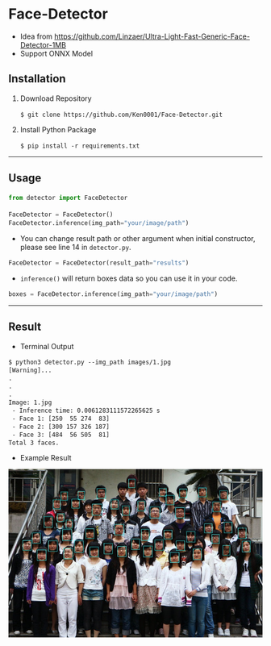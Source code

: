 # Face-Detector
* Idea from https://github.com/Linzaer/Ultra-Light-Fast-Generic-Face-Detector-1MB
* Support ONNX Model

## Installation
1. Download Repository

    ```$ git clone https://github.com/Ken0001/Face-Detector.git```

2. Install Python Package

    ```$ pip install -r requirements.txt```

---
## Usage
```python
from detector import FaceDetector

FaceDetector = FaceDetector()
FaceDetector.inference(img_path="your/image/path")
```

* You can change result path or other argument when initial constructor, please see line 14 in ```detector.py```.
```python
FaceDetector = FaceDetector(result_path="results")
```

* ```inference()``` will return boxes data so you can use it in your code.
```python
boxes = FaceDetector.inference(img_path="your/image/path")
```

---
## Result
* Terminal Output
```
$ python3 detector.py --img_path images/1.jpg
[Warning]...
.
.
.
Image: 1.jpg
 - Inference time: 0.0061283111572265625 s
 - Face 1: [250  55 274  83]
 - Face 2: [300 157 326 187]
 - Face 3: [484  56 505  81]
Total 3 faces.
```

* Example Result

![img2](https://github.com/Ken0001/Face-Detector/blob/main/1.jpg)
